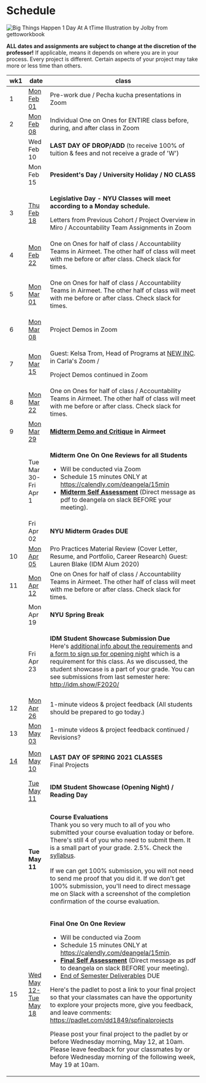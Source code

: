 # Schedule

![Big Things Happen 1 Day At A tTime Illustration by Jolby from gettoworkbook](../.gitbook/assets/gettoworkbook\_big\_things.png)

**ALL dates and assignments are subject to change at the discretion of the professor!** If applicable, means it depends on where you are in your process. Every project is different. Certain aspects of your project may take more or less time than others.

| wk1                     | date                                                                           | class                                                                                                                                                                                                                                                                                                                                                                                                                                                                                                                                                                                                                                                                                                                                                                                                                                                                                                                                                                                                                    |
| ----------------------- | ------------------------------------------------------------------------------ | ------------------------------------------------------------------------------------------------------------------------------------------------------------------------------------------------------------------------------------------------------------------------------------------------------------------------------------------------------------------------------------------------------------------------------------------------------------------------------------------------------------------------------------------------------------------------------------------------------------------------------------------------------------------------------------------------------------------------------------------------------------------------------------------------------------------------------------------------------------------------------------------------------------------------------------------------------------------------------------------------------------------------ |
| 1                       | [Mon Feb 01](week1\_detail.md)                                                 | Pre-work due / Pecha kucha presentations in Zoom                                                                                                                                                                                                                                                                                                                                                                                                                                                                                                                                                                                                                                                                                                                                                                                                                                                                                                                                                                         |
| 2                       | [Mon Feb 08](week2\_detail.md)                                                 | Individual One on Ones for ENTIRE class before, during, and after class in Zoom                                                                                                                                                                                                                                                                                                                                                                                                                                                                                                                                                                                                                                                                                                                                                                                                                                                                                                                                          |
|                         | Wed Feb 10                                                                     | **LAST DAY OF DROP/ADD** (to receive 100% of tuition & fees and not receive a grade of 'W')                                                                                                                                                                                                                                                                                                                                                                                                                                                                                                                                                                                                                                                                                                                                                                                                                                                                                                                              |
|                         | Mon Feb 15                                                                     | **President's Day / University Holiday / NO CLASS**                                                                                                                                                                                                                                                                                                                                                                                                                                                                                                                                                                                                                                                                                                                                                                                                                                                                                                                                                                      |
| 3                       | [Thu Feb 18](week3\_detail.md)                                                 | <p><strong>Legislative Day - NYU Classes will meet according to a Monday schedule.</strong></p><p>Letters from Previous Cohort / Project Overview in Miro /  Accountability Team Assignments in Zoom</p>                                                                                                                                                                                                                                                                                                                                                                                                                                                                                                                                                                                                                                                                                                                                                                                                                 |
| 4                       | [Mon Feb 22](week4\_detail.md)                                                 | One on Ones for half of class / Accountability Teams in Airmeet. The other half of class will meet with me before or after class. Check slack for times.                                                                                                                                                                                                                                                                                                                                                                                                                                                                                                                                                                                                                                                                                                                                                                                                                                                                 |
| 5                       | [Mon Mar 01](week5\_detail.md)                                                 | <p>One on Ones for half of class / Accountability Teams in Airmeet. The other half of class will meet with me before or after class. Check slack for times.<br></p>                                                                                                                                                                                                                                                                                                                                                                                                                                                                                                                                                                                                                                                                                                                                                                                                                                                      |
| 6                       | [Mon Mar 08](week6\_detail.md)                                                 | Project Demos in Zoom                                                                                                                                                                                                                                                                                                                                                                                                                                                                                                                                                                                                                                                                                                                                                                                                                                                                                                                                                                                                    |
| 7                       | [Mon Mar 15](week7\_detail.md)                                                 | <p>Guest: Kelsa Trom, Head of Programs at <a href="https://www.newinc.org/our-story">NEW INC</a>. in Carla's Zoom /</p><p>Project Demos continued in Zoom</p>                                                                                                                                                                                                                                                                                                                                                                                                                                                                                                                                                                                                                                                                                                                                                                                                                                                            |
| 8                       | [Mon Mar 22](week8\_detail.md)                                                 | One on Ones for half of class / Accountability Teams in Airmeet. The other half of class will meet with me before or after class. Check slack for times.                                                                                                                                                                                                                                                                                                                                                                                                                                                                                                                                                                                                                                                                                                                                                                                                                                                                 |
| 9                       | [Mon Mar 29](week9\_detail.md)                                                 | [**Midterm Demo and Critique**](../critiques-demos-presentations-and-exhibition/midterm-project-demo-instructions.md) **in Airmeet**                                                                                                                                                                                                                                                                                                                                                                                                                                                                                                                                                                                                                                                                                                                                                                                                                                                                                     |
|                         | Tue Mar 30-Fri Apr 1                                                           | <p></p><p><strong>Midterm One On One Reviews for all Students</strong></p><ul><li>Will be conducted via Zoom</li><li>Schedule 15 minutes ONLY at <a href="https://calendly.com/deangela/15min">https://calendly.com/deangela/15min</a></li><li><a href="../end_of_semester_deliverables/midterm_self_assessment.md"><strong>Midterm Self Assessment</strong></a> (Direct message as pdf to deangela on slack BEFORE your meeting).</li></ul>                                                                                                                                                                                                                                                                                                                                                                                                                                                                                                                                                                             |
|                         | Fri Apr 02                                                                     | **NYU Midterm Grades DUE**                                                                                                                                                                                                                                                                                                                                                                                                                                                                                                                                                                                                                                                                                                                                                                                                                                                                                                                                                                                               |
| 10                      | [Mon Apr 05](week10\_detail.md)                                                | Pro Practices Material Review (Cover Letter, Resume, and Portfolio, Career Research)  Guest: Lauren Blake (IDM Alum 2020)                                                                                                                                                                                                                                                                                                                                                                                                                                                                                                                                                                                                                                                                                                                                                                                                                                                                                                |
| 11                      | [Mon Apr 12](week11\_detail.md)                                                | One on Ones for half of class / Accountability Teams in Airmeet. The other half of class will meet with me before or after class. Check slack for times.                                                                                                                                                                                                                                                                                                                                                                                                                                                                                                                                                                                                                                                                                                                                                                                                                                                                 |
|                         | Mon Apr 19                                                                     | **NYU Spring Break**                                                                                                                                                                                                                                                                                                                                                                                                                                                                                                                                                                                                                                                                                                                                                                                                                                                                                                                                                                                                     |
|                         | Fri Apr 23                                                                     | <p><strong>IDM Student Showcase Submission Due</strong><br><strong></strong>Here's <a href="https://sites.google.com/nyu.edu/idmshow">additional info about the requirements</a> and <a href="https://sites.google.com/nyu.edu/idmshow/submission-form?authuser=0">a form to sign up for opening night</a> which is a requirement for this class. As we discussed, the student showcase is a part of your grade. You can see submissions from last semester here: <a href="http://idm.show/F2020/">http://idm.show/F2020/</a></p>                                                                                                                                                                                                                                                                                                                                                                                                                                                                                        |
| 12                      | [Mon Apr 26](week12\_detail.md)                                                | 1-minute videos & project feedback (All students should be prepared to go today.)                                                                                                                                                                                                                                                                                                                                                                                                                                                                                                                                                                                                                                                                                                                                                                                                                                                                                                                                        |
| 13                      | [Mon May 03](week13\_detail.md)                                                | 1-minute videos & project feedback continued / Revisions?                                                                                                                                                                                                                                                                                                                                                                                                                                                                                                                                                                                                                                                                                                                                                                                                                                                                                                                                                                |
| [14](week14\_detail.md) | [Mon May 10](week14\_detail.md)                                                | <p><strong>LAST DAY OF SPRING 2021 CLASSES</strong><br><strong></strong>Final Projects</p>                                                                                                                                                                                                                                                                                                                                                                                                                                                                                                                                                                                                                                                                                                                                                                                                                                                                                                                               |
|                         | [Tue May 11](../critiques-demos-presentations-and-exhibition/idm\_showcase.md) | <p><strong>IDM Student Showcase (Opening Night) / Reading Day</strong></p><p><strong></strong></p><p><strong></strong></p>                                                                                                                                                                                                                                                                                                                                                                                                                                                                                                                                                                                                                                                                                                                                                                                                                                                                                               |
|                         | **Tue May 11**                                                                 | <p><strong>Course Evaluations</strong><br>Thank you so very much to all of you who submitted your course evaluation today or before. There's still 4 of you who need to submit them. It is a small part of your grade. 2.5%. Check the <a href="../syllabus.md">syllabus</a>. <br><br>If we can get 100% submission, you will not need to send me proof that you did it. If we don't get 100% submission, you'll need to direct message me on Slack with a screenshot of the completion confirmation of the course evaluation.</p>                                                                                                                                                                                                                                                                                                                                                                                                                                                                                       |
| 15                      | [Wed May 12-Tue May 18](week15\_detail.md)                                     | <p> <strong>Final One On One Review</strong></p><ul><li>Will be conducted via Zoom</li><li>Schedule 15 minutes ONLY at <a href="https://calendly.com/deangela/15min">https://calendly.com/deangela/15min</a>.</li><li><a href="../end_of_semester_deliverables/final_self_assessment.md"><strong>Final Self Assessment</strong></a> (Direct message as pdf to deangela on slack BEFORE your meeting).</li><li><a href="../end_of_semester_deliverables/">End of Semester Deliverables</a> DUE</li></ul><p>Here's the padlet to post a link to your final project so that your classmates can have the opportunity to explore your projects more, give you feedback, and leave comments: <a href="https://padlet.com/dd1849/spfinalprojects">https://padlet.com/dd1849/spfinalprojects</a></p><p>Please post your final project to the padlet by or before Wednesday morning, May 12, at 10am. Please leave feedback for your classmates by or before Wednesday morning of the following week, May 19 at 10am.</p><p></p> |
